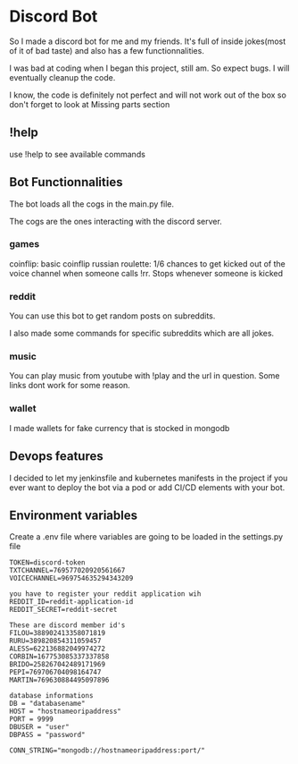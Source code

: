 # Discord Bot

So I made a discord bot for me and my friends. It's full of inside jokes(most of it of bad taste) and also has a few functionnalities.

I was bad at coding when I began this project, still am. So expect bugs. I will eventually cleanup the code. 

I know, the code is definitely not perfect and will not work out of the box so don't forget to look at Missing parts section

## !help

use !help to see available commands

## Bot Functionnalities

The bot loads all the cogs in the main.py file.

The cogs are the ones interacting with the discord server.

### games

coinflip: basic coinflip
russian roulette: 1/6 chances to get kicked out of the voice channel when someone calls !rr. Stops whenever someone is kicked

### reddit

You can use this bot to get random posts on subreddits.

I also made some commands for specific subreddits which are all jokes.

### music

You can play music from youtube with !play and the url in question. Some links dont work for some reason.

### wallet

I made wallets for fake currency that is stocked in mongodb

## Devops features

I decided to let my jenkinsfile and kubernetes manifests in the project if you ever want to deploy the bot via a pod or add CI/CD elements with your bot.

## Environment variables

Create a .env file where variables are going to be loaded in the settings.py file


```
TOKEN=discord-token
TXTCHANNEL=769577020920561667
VOICECHANNEL=969754635294343209

you have to register your reddit application wih
REDDIT_ID=reddit-application-id
REDDIT_SECRET=reddit-secret

These are discord member id's
FILOU=388902413358071819
RURU=389820854311059457
ALESS=622136882049974272
CORBIN=167753085337337858
BRIDO=258267042489171969
PEPI=769706704098164747
MARTIN=769630884495097896

database informations
DB = "databasename"
HOST = "hostnameoripaddress"
PORT = 9999
DBUSER = "user"
DBPASS = "password"

CONN_STRING="mongodb://hostnameoripaddress:port/"
```